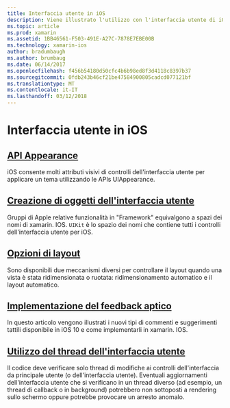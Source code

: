 ```yaml
---
title: Interfaccia utente in iOS
description: Viene illustrato l'utilizzo con l'interfaccia utente di iOS in un'app xamarin. IOS.
ms.topic: article
ms.prod: xamarin
ms.assetid: 1BB46561-F503-491E-A27C-7878E7EBE00B
ms.technology: xamarin-ios
author: bradumbaugh
ms.author: brumbaug
ms.date: 06/14/2017
ms.openlocfilehash: f456b54180d50cfc4b6b98ed8f3d4118c8397b37
ms.sourcegitcommit: 0fdb243b46cf21be47584900805cadcd077121bf
ms.translationtype: MT
ms.contentlocale: it-IT
ms.lasthandoff: 03/12/2018
---
```

# <a name="user-interface-in-ios"></a>Interfaccia utente in iOS

## <a name="appearance-apiintroduction-to-the-appearance-apimd"></a>[API Appearance](introduction-to-the-appearance-api.md)

iOS consente molti attributi visivi di controlli dell'interfaccia utente per applicare un tema utilizzando le APIs UIAppearance.

## <a name="creating-user-interface-objectsiosuser-interfaceios-uicreating-ui-objectsmd"></a>[Creazione di oggetti dell'interfaccia utente](~/ios/user-interface/ios-ui/creating-ui-objects.md)

Gruppi di Apple relative funzionalità in "Framework" equivalgono a spazi dei nomi di xamarin. IOS. `UIKit` è lo spazio dei nomi che contiene tutti i controlli dell'interfaccia utente per iOS.

## <a name="layout-optionsiosuser-interfaceios-uilayout-optionsmd"></a>[Opzioni di layout](~/ios/user-interface/ios-ui/layout-options.md)

Sono disponibili due meccanismi diversi per controllare il layout quando una vista è stata ridimensionata o ruotata: ridimensionamento automatico e il layout automatico.

## <a name="providing-haptic-feedbackiosuser-interfaceios-uihaptic-feedbackmd"></a>[Implementazione del feedback aptico](~/ios/user-interface/ios-ui/haptic-feedback.md)

In questo articolo vengono illustrati i nuovi tipi di commenti e suggerimenti tattili disponibile in iOS 10 e come implementarli in xamarin. IOS.

## <a name="working-with-the-ui-threadiosuser-interfaceios-uiui-threadmd"></a>[Utilizzo del thread dell'interfaccia utente](~/ios/user-interface/ios-ui/ui-thread.md)

Il codice deve verificare solo thread di modifiche ai controlli dell'interfaccia da principale utente (o dell'interfaccia utente). Eventuali aggiornamenti dell'interfaccia utente che si verificano in un thread diverso (ad esempio, un thread di callback o in background) potrebbero non sottoposti a rendering sullo schermo oppure potrebbe provocare un arresto anomalo.




